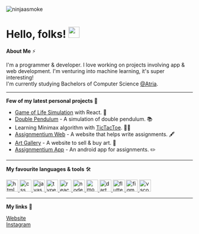 ![ninjaasmoke](https://user-images.githubusercontent.com/57380806/124469281-c9d70e00-ddb7-11eb-8d7a-290b437eec9f.png)

# Hello, folks! <img src="https://raw.githubusercontent.com/MartinHeinz/MartinHeinz/master/wave.gif" width="30px">

**About Me** ⚡

I'm a programmer & developer. I love working on projects involving app & web development. I'm venturing into machine learning, it's super interesting!   
I'm currently studying Bachelors of Computer Science [@Atria](https://atria.edu/home.php).
___

**Few of my latest personal projects** 🚧

* [Game of Life Simulation](https://github.com/ninjaasmoke/game-of-life) with React. 🌠
* [Double Pendulum](https://github.com/ninjaasmoke/processing/tree/main/double_pendulum) - A simulation of double pendulum. 📚
* Learning Minimax algorithm with [TicTacToe](https://github.com/ninjaasmoke/TicTacToe). 🎲🧩
* [Assignmentium Web](https://github.com/ninjaasmoke/afont) - A website that helps write assignments. 🖋
* [Art Gallery](https://github.com/ninjaasmoke/miniDBMS) - A website to sell & buy art. 🎨
* [Assignmentium App](https://play.google.com/store/apps/details?id=com.ninjaasmoke.assignmentium&hl=en_IN&gl=US) - An android app for assignments. ✏️
---

**My favourite languages & tools** 🛠️

<p display="flex">
    <a href="https://www.w3.org/html/" target="_blank"> <img src="https://cdn.jsdelivr.net/gh/devicons/devicon/icons/html5/html5-original.svg" alt="html5" width="32px" height="32px"/> </a>
  <a href="https://www.w3schools.com/css/" target="_blank"> <img src="https://cdn.jsdelivr.net/gh/devicons/devicon/icons/css3/css3-original.svg" alt="css" width="32px" height="32px"/> </a>
  <a href="https://www.w3schools.com/js/" target="_blank"> <img src="https://cdn.jsdelivr.net/gh/devicons/devicon/icons/javascript/javascript-original.svg" alt="javascript" width="32" height="32"/> </a>
  <a href="https://www.typescriptlang.org/" target="_blank"> <img src="https://cdn.jsdelivr.net/gh/devicons/devicon/icons/typescript/typescript-original.svg" alt="typescript" width="32" height="32"/> </a>
  <a href="https://reactjs.org/" target="_blank"> <img src="https://cdn.jsdelivr.net/gh/devicons/devicon/icons/react/react-original.svg" alt="react" width="32" height="32"/> </a>
  <a href="https://nodejs.org/en/" target="_blank"> <img src="https://cdn.jsdelivr.net/gh/devicons/devicon/icons/nodejs/nodejs-original.svg" alt="node" width="32" height="32"/> </a>
  <a href="https://www.mongodb.com/" target="_blank"> <img src="https://cdn.jsdelivr.net/gh/devicons/devicon/icons/mongodb/mongodb-original.svg" alt="mongodb" width="32" height="32"/> </a>
  <a href="https://dart.dev" target="_blank"> <img src="https://www.vectorlogo.zone/logos/dartlang/dartlang-icon.svg" alt="dart" width="32" height="32"/> </a> 
  <a href="https://flutter.dev" target="_blank"> <img src="https://www.vectorlogo.zone/logos/flutterio/flutterio-icon.svg" alt="flutter" width="32" height="32"/> </a> 
  <a href="https://www.figma.com/" target="_blank"> <img src="https://www.vectorlogo.zone/logos/figma/figma-icon.svg" alt="figma" width="32" height="32"/> </a>
  <a href="https://code.visualstudio.com/" target="_blank"> <img src="https://cdn.jsdelivr.net/gh/devicons/devicon/icons/vscode/vscode-original.svg" alt="vscode" width="32" height="32"/> </a>
</p>

___

**My links** 🔗

[Website](https://ninjaasmoke.github.io)   
[Instagram](https://instagram.com/nithinsai_)
